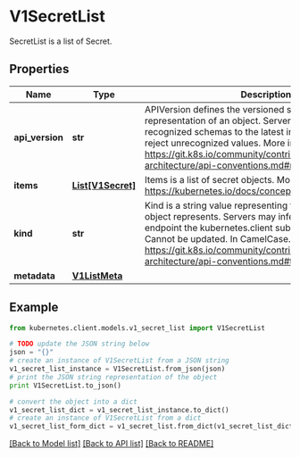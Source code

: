 # V1SecretList

SecretList is a list of Secret.

## Properties

Name | Type | Description | Notes
------------ | ------------- | ------------- | -------------
**api_version** | **str** | APIVersion defines the versioned schema of this representation of an object. Servers should convert recognized schemas to the latest internal value, and may reject unrecognized values. More info: https://git.k8s.io/community/contributors/devel/sig-architecture/api-conventions.md#resources | [optional] 
**items** | [**List[V1Secret]**](V1Secret.md) | Items is a list of secret objects. More info: https://kubernetes.io/docs/concepts/configuration/secret | 
**kind** | **str** | Kind is a string value representing the REST resource this object represents. Servers may infer this from the endpoint the kubernetes.client submits requests to. Cannot be updated. In CamelCase. More info: https://git.k8s.io/community/contributors/devel/sig-architecture/api-conventions.md#types-kinds | [optional] 
**metadata** | [**V1ListMeta**](V1ListMeta.md) |  | [optional] 

## Example

```python
from kubernetes.client.models.v1_secret_list import V1SecretList

# TODO update the JSON string below
json = "{}"
# create an instance of V1SecretList from a JSON string
v1_secret_list_instance = V1SecretList.from_json(json)
# print the JSON string representation of the object
print V1SecretList.to_json()

# convert the object into a dict
v1_secret_list_dict = v1_secret_list_instance.to_dict()
# create an instance of V1SecretList from a dict
v1_secret_list_form_dict = v1_secret_list.from_dict(v1_secret_list_dict)
```
[[Back to Model list]](../README.md#documentation-for-models) [[Back to API list]](../README.md#documentation-for-api-endpoints) [[Back to README]](../README.md)


